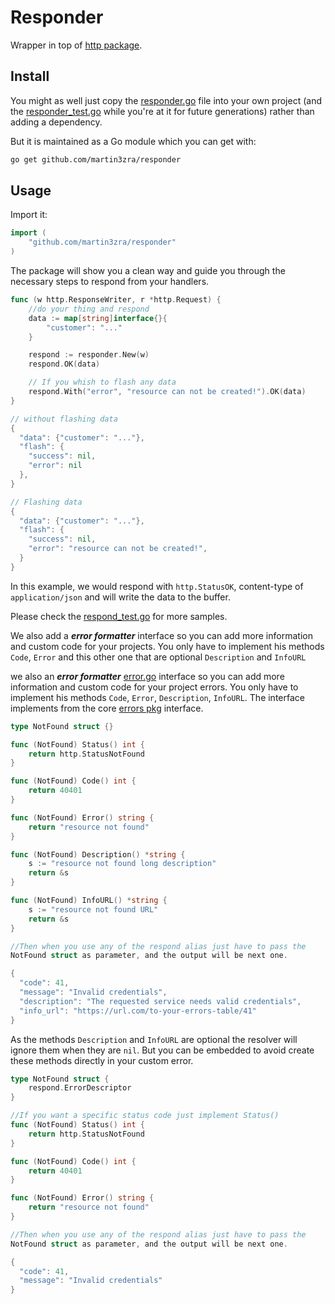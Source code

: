 # Responder

Wrapper in top of [http package](https://golang.org/pkg/net/http/).

## Install

You might as well just copy the [responder.go](https://github.com/martin3zra/responder/blob/master/responder.go) file into your own project (and the [responder_test.go](https://github.com/martin3zra/respond/blob/master/responder_test.go) while you're at it for future generations) rather than adding a dependency.

But it is maintained as a Go module which you can get with:

```bash
go get github.com/martin3zra/responder
```

## Usage

Import it:

```go
import (
	"github.com/martin3zra/responder"
)
```

The package will show you a clean way and guide you through the necessary steps to respond from your handlers.

```go
func (w http.ResponseWriter, r *http.Request) {
	//do your thing and respond
	data := map[string]interface{}{
		"customer": "..."
	}

	respond := responder.New(w)
	respond.OK(data)

	// If you whish to flash any data
	respond.With("error", "resource can not be created!").OK(data)
}

// without flashing data
{
  "data": {"customer": "..."},
  "flash": {
	"success": nil,
	"error": nil
  },
}

// Flashing data
{
  "data": {"customer": "..."},
  "flash": {
	"success": nil,
	"error": "resource can not be created!",
  }
}
```

In this example, we would respond with `http.StatusOK`, content-type of `application/json` and will write the data to the buffer.

Please check the [respond_test.go](https://github.com/martin3zra/responder/blob/master/responder_test.go) for more samples.

We also add a **_error formatter_** interface so you can add more information and custom code for your projects. You only have to implement his methods `Code`, `Error` and this other one that are optional `Description` and `InfoURL`

we also an **_error formatter_** [error.go](https://github.com/martin3zra/responder/blob/master/error.go) interface so you can add more information and custom code for your project errors. You only have to implement his methods `Code`, `Error`, `Description`, `InfoURL`. The interface implements from the core [errors pkg](https://golang.org/pkg/errors/) interface.

```go
type NotFound struct {}

func (NotFound) Status() int {
    return http.StatusNotFound
}

func (NotFound) Code() int {
	return 40401
}

func (NotFound) Error() string {
	return "resource not found"
}

func (NotFound) Description() *string {
	s := "resource not found long description"
	return &s
}

func (NotFound) InfoURL() *string {
	s := "resource not found URL"
	return &s
}

//Then when you use any of the respond alias just have to pass the
NotFound struct as parameter, and the output will be next one.

{
  "code": 41,
  "message": "Invalid credentials",
  "description": "The requested service needs valid credentials",
  "info_url": "https://url.com/to-your-errors-table/41"
}
```

As the methods `Description` and `InfoURL` are optional the resolver will ignore them when they are `nil`. But you can be embedded to avoid create these methods directly in your custom error.

```go
type NotFound struct {
	respond.ErrorDescriptor
}

//If you want a specific status code just implement Status()
func (NotFound) Status() int {
    return http.StatusNotFound
}

func (NotFound) Code() int {
	return 40401
}

func (NotFound) Error() string {
	return "resource not found"
}

//Then when you use any of the respond alias just have to pass the
NotFound struct as parameter, and the output will be next one.

{
  "code": 41,
  "message": "Invalid credentials"
}
```
